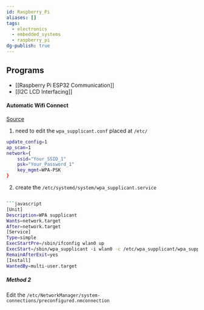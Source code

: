 ```yaml
---
id: Raspberry_Pi
aliases: []
tags:
  - electronics
  - embedded_systems
  - raspberry_pi
dg-publish: true
---
```

## Programs 
- [[Raspberry Pi ESP32 Communication]]
- [[I2C LCD Interfacing]]

#### Automatic Wifi Connect 
[Source](https://www.tech-sparks.com/raspberry-pi-auto-connect-to-wifi/#:~:text=Edit%20wpa_supplicant.,conf&text=When%20you%20need%20to%20connect,networks%20by%20modifying%20their%20details.)
1. need to edit the `wpa_supplicant.conf` placed at `/etc/`

```bash
update_config=1
ap_scan=1
network={
    ssid="Your_SSID_1"
    psk="Your_Password_1"
    key_mgmt=WPA-PSK
}

```

2. create the `/etc/systemd/system/wpa_supplicant.service` 

```bash

```javascript
[Unit]
Description=WPA supplicant
Wants=network.target
After=network.target
[Service]
Type=simple
ExecStartPre=/sbin/ifconfig wlan0 up
ExecStart=/sbin/wpa_supplicant -i wlan0 -c /etc/wpa_supplicant/wpa_supplicant.conf
RemainAfterExit=yes
[Install]
WantedBy=multi-user.target

```

##### Method 2 

Edit the `/etc/NetworkManager/system-connections/preconfigured.nmconnection`

